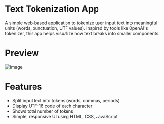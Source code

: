 
# Text Tokenization App
A simple web-based application to tokenize user input text into meaningful units (words, punctuation, UTF values). Inspired by tools like OpenAI's tokenizer, 
this app helps visualize how text breaks into smaller components.

# Preview

![image](https://github.com/user-attachments/assets/0fa2bfd7-06b9-4bd5-9fba-aae809c39f84)


# Features

- Split input text into tokens (words, commas, periods)
- Display UTF-16 code of each character
- Shows total number of tokens
- Simple, responsive UI using HTML, CSS, JavaScript
